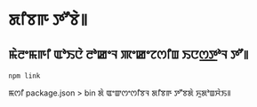 # ꯗꯤꯕꯒ ꯇꯧꯕꯥ꯫

## ꯃꯥꯂꯦꯃꯒꯤ ꯑꯣꯏꯅꯥ ꯂꯣꯀꯦꯜ ꯄꯦꯀꯦꯖꯁꯤꯡ ꯏꯅꯁ꯭ꯇꯣꯜ ꯇꯧ꯫

`npm link`

ꯃꯁꯤ package.json > bin ꯗꯥ ꯑꯦꯛꯁꯦꯁꯤꯕꯜ ꯗꯤꯕꯒ ꯇꯧꯕꯗꯥ ꯈꯨꯗꯣꯡꯆꯥꯏ꯫